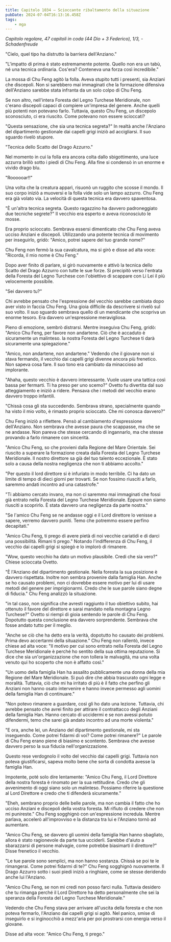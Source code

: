 ```yaml
---
title: Capitolo 1034 – Scioccante ribaltamento della situazione
pubDate: 2024-07-04T16:13:16.458Z
tags:
    - mga
---
```



<em>Capitolo regolare,
47 capitoli in coda (44 Dio + 3 Federico), 1/3,
-Schadenfreude</em>


"Cielo, quel tipo ha distrutto la barriera dell'Anziano."


"L'impatto di prima è stato estremamente potente. Quello non era un tabù, né una tecnica ordinaria. Cos'era? Conteneva una forza così incredibile."


La mossa di Chu Feng agitò la folla. Aveva stupito tutti i presenti, sia Anziani che discepoli. Non si sarebbero mai immaginati che la formazione difensiva dell'Anziano sarebbe stata infranta da un solo colpo di Chu Feng.


Se non altro, nell'intera Foresta del Legno Turchese Meridionale, non c'erano discepoli capaci di compiere un'impresa del genere. Anche quelli più potenti non potevano farlo. Tuttavia, questo Chu Feng, un discepolo sconosciuto, ci era riuscito. Come potevano non essere scioccati?


"Questa sensazione, che sia una tecnica segreta?" In realtà anche l'Anziano del dipartimento gestionale dai capelli grigi iniziò ad accigliarsi. Il suo sguardo rivelò stupore.


"Tecnica dello Scatto del Drago Azzurro."


Nel momento in cui la folla era ancora colta dallo sbigottimento, una luce azzurra brillò sotto i piedi di Chu Feng. Alla fine si condensò in un enorme e vivido drago blu.


"Roooooar!!"


Una volta che la creatura apparì, risuonò un ruggito che scosse il mondo. Il suo corpo iniziò a muoversi e la folla vide solo un lampo azzurro. Chu Feng era già volato via. La velocità di questa tecnica era davvero spaventosa.


"È un'altra tecnica segreta. Questo ragazzino ha davvero padroneggiato due tecniche segrete?" Il vecchio era esperto e aveva riconosciuto le mosse.


Era proprio scioccato. Sembrava essersi dimenticato che Chu Feng aveva ucciso Anziani e discepoli. Utilizzando una potente tecnica di movimento per inseguirlo, gridò: "Amico, potrei sapere del tuo grande nome?"


Chu Feng non fermò la sua cavalcatura, ma si girò e disse ad alta voce: "Ricorda, il mio nome è Chu Feng."


Dopo aver finito di parlare, si girò nuovamente e attivò la tecnica dello Scatto del Drago Azzurro con tutte le sue forze. Si precipitò verso l'entrata della Foresta del Legno Turchese con l'obiettivo di scappare con Li Lei il più velocemente possibile.


"Sei davvero tu?"


Chi avrebbe pensato che l'espressione del vecchio sarebbe cambiata dopo aver visto in faccia Chu Feng. Una gioia difficile da descrivere si rivelò sul suo volto. Il suo sguardo sembrava quello di un mendicante che scopriva un enorme tesoro. Era davvero un'espressione meravigliosa.


Pieno di emozione, sembrò distrarsi. Mentre inseguiva Chu Feng, gridò: "Amico Chu Feng, per favore non andartene. Ciò che è accaduto è sicuramente un malinteso. la nostra Foresta del Legno Turchese ti darà sicuramente una spiegazione."


"Amico, non andartene, non andartene." Vedendo che il giovane non si stava fermando, il vecchio dai capelli grigi divenne ancora più frenetico. Non sapeva cosa fare. Il suo tono era cambiato da minaccioso ad implorante.


"Ahaha, questo vecchio è davvero interessante. Vuole usare una tattica così bassa per fermarti. Ti ha preso per uno scemo?" Ovetto fu divertita dal suo atteggiamento e iniziò a ridere. Pensava che i metodi del vecchio erano davvero troppo infantili.


"Chissà cosa gli sta succedendo. Sembrava strano, specialmente quando ha visto il mio volto, è rimasto proprio scioccato. Che mi conosca davvero?"


Chu Feng iniziò a riflettere. Pensò al cambiamento d'espressione dell'Anziano. Non sembrava che avesse paura che scappasse, ma che se ne andasse.
Non pareva che stesse cercando di ingannarlo, ma che stesse provando a farlo rimanere con sincerità.


"Amico Chu Feng, so che provieni dalla Regione del Mare Orientale. Sei riuscito a superare la formazione creata dalla Foresta del Legno Turchese Meridionale. Il nostro direttore sa già del tuo talento eccezionale. È stato solo a causa della nostra negligenza che non ti abbiamo accolto."


"Per questo il lord direttore si è infuriato in modo terribile. Ci ha dato un limite di tempo di dieci giorni per trovarti. Se non fossimo riusciti a farlo, saremmo andati incontro ad una catastrofe."


"Ti abbiamo cercato invano, ma non ci saremmo mai immaginati che fossi già entrato nella Foresta del Legno Turchese Meridionale. Eppure non siamo riusciti a scoprirlo. È stata davvero una negligenza da parte nostra."


"Se l'amico Chu Feng se ne andasse oggi e il Lord direttore lo venisse a sapere, verremo davvero puniti. Temo che potremmo essere perfino decapitati."


"Amico Chu Feng, ti prego di avere pietà di noi vecchie cariatidi e di darci una possibilità. Rimani ti prego." Notando l'indifferenza di Chu Feng, il vecchio dai capelli grigi si spiegò e lo implorò di rimanere.


"Wow, questo vecchio ha dato un motivo plausibile. Credi che sia vero?" Chiese scioccata Ovetto.


"È l'Anziano del dipartimento gestionale. Nella foresta la sua posizione è davvero rispettata. Inoltre non sembra provenire dalla famiglia Han. Anche se ho causato problemi, non ci dovrebbe essere motivo per lui di usare metodi del genere per imprigionarmi. Credo che le sue parole siano degne di fiducia." Chu Feng analizzò la situazione.


"in tal caso, non significa che avresti raggiunto il tuo obiettivo subito, hai ottenuto il favore del direttore e sarai mandato nella montagna Legno Turchese?" Ovetto si riempì di gioia sentendo le parole di Chu Feng. Dopotutto questa conclusione era davvero sorprendente. Sembrava che fosse andato tutto per il meglio.


"Anche se ciò che ha detto era la verità, dopotutto ho causato dei problemi. Prima devo accertarmi della situazione." Chu Feng non rallentò, invece chiese ad alta voce: "Il motivo per cui sono entrato nella Foresta del Legno Turchese Meridionale è perché ho sentito della sua ottima reputazione. Si dice che sia un'organizzazione che non tollera le malvagità, ma una volta venuto qui ho scoperto che non è affatto così."


"Un uomo della famiglia Han ha assalito pubblicamente una donna della mia Regione del Mare Meridionale. Si può dire che abbia trascurato ogni legge e moralità. Tuttavia, ciò che mi ha irritato di più è il fatto che perfino gli Anziani non hanno osato intervenire e hanno invece permesso agli uomini della famiglia Han di continuare."


"Non potevo rimanere a guardare, così gli ho dato una lezione. Tuttavia, chi avrebbe pensato che avrei finito per attirare il contrattacco degli Anziani della famiglia Han. Hanno cercato di uccidermi e se non avessi potuto difendermi, temo che sarei già andato incontro ad una morte violenta."


"E ora, anche lei, un Anziano del dipartimento gestionale, mi sta inseguendo. Come potrei fidarmi di voi? Come potrei rimanere?" Le parole di Chu Feng erano piene di biasimo e scontento. Sembrava che avesse davvero perso la sua fiducia nell'organizzazione.


Questo rese verdognolo il volto del vecchio dai capelli grigi. Tuttavia non poteva giustificarsi, sapeva molto bene che sorta di condotta avesse la famiglia Han.


Impotente, poté solo dire lentamente: "Amico Chu Feng, il Lord Direttore della nostra foresta è rinomato per la sua rettitudine. Credo che gli avvenimento di oggi siano solo un malinteso. Possiamo riferire la questione al Lord Direttore e credo che ti difenderà sicuramente."


"Eheh, sembrano proprio delle belle parole, ma non cambia il fatto che ho ucciso Anziani e discepoli della vostra foresta. Mi rifiuto di credere che non mi punireste." Chu Feng sogghignò con un'espressione incredula. Mentre parlava, accelerò all'improvviso e la distanza tra lui e l'Anziano tornò ad aumentare.


"Amico Chu Feng, se davvero gli uomini della famiglia Han hanno sbagliato, allora è stato ragionevole da parte tua ucciderli. Sarebbe d'aiuto a sbarazzarsi di persone malvagie, come potrebbe biasimarti il direttore?" Disse frenetico il vecchio.


"Le tue parole sono semplici, ma non hanno sostanza. Chissà se poi te le rimangerai. Come potrei fidarmi di te?" Chu Feng sogghignò nuovamente. Il Drago Azzurro sotto i suoi piedi iniziò a ringhiare, come se stesse deridendo anche lui l'Anziano.


"Amico Chu Feng, se non mi credi non posso farci nulla. Tuttavia desidero che tu rimanga perché il Lord Direttore ha detto personalmente che sei la speranza della Foresta del Legno Turchese Meridionale."


Vedendo che Chu Feng stava per arrivare all'uscita della foresta e che non poteva fermarlo, l'Anziano dai capelli grigi si agitò. Nel panico, smise di inseguirlo e si inginocchiò a mezz'aria per poi prostrarsi con energia verso il giovane.


Disse ad alta voce: "Amico Chu Feng, ti prego."
                                


                                



